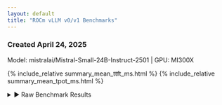 ```yaml
---
layout: default
title: "ROCm vLLM v0/v1 Benchmarks"
---
```


[//]: # (# Inference Framework Benchmarks)

### Created April 24, 2025

Model: mistralai/Mistral-Small-24B-Instruct-2501 |
GPU: MI300X

{% include_relative summary_mean_ttft_ms.html %}
{% include_relative summary_mean_tpot_ms.html %}

<details>
<summary> ▶ Raw Benchmark Results</summary>

{"date": "20250424-225517", "backend": "vllm", "model_id": "mistralai/Mistral-Small-24B-Instruct-2501", "tokenizer_id": "mistralai/Mistral-Small-24B-Instruct-2501", "num_prompts": 120, "framework": "vllm", "request_rate": 1.0, "burstiness": 1.0, "max_concurrency": null, "duration": 124.52761161327362, "completed": 120, "total_input_tokens": 120000, "total_output_tokens": 12000, "request_throughput": 0.9636417052040287, "request_goodput:": null, "output_throughput": 96.36417052040287, "total_token_throughput": 1060.0058757244317, "mean_ttft_ms": 1479.3392439450447, "median_ttft_ms": 1314.5447154529393, "std_ttft_ms": 889.220123716859, "p99_ttft_ms": 3194.1037136875093, "mean_tpot_ms": 39.53449675595381, "median_tpot_ms": 32.034770425672484, "std_tpot_ms": 23.248999943751883, "p99_tpot_ms": 95.74696550089303, "mean_itl_ms": 39.53449857799079, "median_itl_ms": 15.810382086783648, "std_itl_ms": 197.66547550822094, "p99_itl_ms": 1156.529782647267}
{"date": "20250424-225723", "backend": "vllm", "model_id": "mistralai/Mistral-Small-24B-Instruct-2501", "tokenizer_id": "mistralai/Mistral-Small-24B-Instruct-2501", "num_prompts": 360, "framework": "vllm", "request_rate": 3.0, "burstiness": 1.0, "max_concurrency": null, "duration": 118.25510621443391, "completed": 360, "total_input_tokens": 360000, "total_output_tokens": 36000, "request_throughput": 3.0442660069765286, "request_goodput:": null, "output_throughput": 304.4266006976529, "total_token_throughput": 3348.6926076741815, "mean_ttft_ms": 1536.6757535246304, "median_ttft_ms": 1342.6991128362715, "std_ttft_ms": 1231.0837734073007, "p99_ttft_ms": 4432.758994465697, "mean_tpot_ms": 153.31789550850195, "median_tpot_ms": 89.32449330923835, "std_tpot_ms": 130.43370926008043, "p99_tpot_ms": 438.3231244303963, "mean_itl_ms": 153.31789714380406, "median_itl_ms": 22.887978237122297, "std_itl_ms": 889.4432968871329, "p99_itl_ms": 3460.0573887396604}
{"date": "20250424-225930", "backend": "vllm", "model_id": "mistralai/Mistral-Small-24B-Instruct-2501", "tokenizer_id": "mistralai/Mistral-Small-24B-Instruct-2501", "num_prompts": 600, "framework": "vllm", "request_rate": 5.0, "burstiness": 1.0, "max_concurrency": null, "duration": 118.27917407825589, "completed": 600, "total_input_tokens": 600000, "total_output_tokens": 60000, "request_throughput": 5.072744248307211, "request_goodput:": null, "output_throughput": 507.27442483072116, "total_token_throughput": 5580.018673137933, "mean_ttft_ms": 979.3377837864682, "median_ttft_ms": 475.556471850723, "std_ttft_ms": 1075.0957484177093, "p99_ttft_ms": 4486.08852523379, "mean_tpot_ms": 102.93483298242106, "median_tpot_ms": 86.05689276950528, "std_tpot_ms": 52.518978393388664, "p99_tpot_ms": 238.0000272071497, "mean_itl_ms": 102.93483463581651, "median_itl_ms": 25.686783716082573, "std_itl_ms": 395.8946719837315, "p99_itl_ms": 1610.2993200813212}
{"date": "20250424-230140", "backend": "vllm", "model_id": "mistralai/Mistral-Small-24B-Instruct-2501", "tokenizer_id": "mistralai/Mistral-Small-24B-Instruct-2501", "num_prompts": 840, "framework": "vllm", "request_rate": 7.0, "burstiness": 1.0, "max_concurrency": null, "duration": 121.13364651519805, "completed": 840, "total_input_tokens": 840000, "total_output_tokens": 84000, "request_throughput": 6.93448950118586, "request_goodput:": null, "output_throughput": 693.448950118586, "total_token_throughput": 7627.938451304446, "mean_ttft_ms": 2962.0316313258154, "median_ttft_ms": 2605.245635379106, "std_ttft_ms": 2603.7632682880076, "p99_ttft_ms": 8711.053418489173, "mean_tpot_ms": 259.8731040748189, "median_tpot_ms": 286.23756788896793, "std_tpot_ms": 115.90463001341698, "p99_tpot_ms": 434.8789382194442, "mean_itl_ms": 259.87310559483683, "median_itl_ms": 55.88510446250439, "std_itl_ms": 828.3142953311152, "p99_itl_ms": 4183.09465482831}
{"date": "20250424-230401", "backend": "vllm", "model_id": "mistralai/Mistral-Small-24B-Instruct-2501", "tokenizer_id": "mistralai/Mistral-Small-24B-Instruct-2501", "num_prompts": 1080, "framework": "vllm", "request_rate": 9.0, "burstiness": 1.0, "max_concurrency": null, "duration": 132.90881043393165, "completed": 1080, "total_input_tokens": 1080000, "total_output_tokens": 108000, "request_throughput": 8.12587214101102, "request_goodput:": null, "output_throughput": 812.5872141011021, "total_token_throughput": 8938.459355112122, "mean_ttft_ms": 5301.253349202065, "median_ttft_ms": 5849.235421512276, "std_ttft_ms": 2385.0477042455173, "p99_ttft_ms": 9111.798714948818, "mean_tpot_ms": 234.2754783250898, "median_tpot_ms": 244.9496835140944, "std_tpot_ms": 64.33317609817523, "p99_tpot_ms": 330.48885096739417, "mean_itl_ms": 234.27547952467717, "median_itl_ms": 55.7415010407567, "std_itl_ms": 1161.993520740785, "p99_itl_ms": 8130.816438086331}
{"date": "20250424-230649", "backend": "vllm", "model_id": "mistralai/Mistral-Small-24B-Instruct-2501", "tokenizer_id": "mistralai/Mistral-Small-24B-Instruct-2501", "num_prompts": 1320, "framework": "vllm", "request_rate": 11.0, "burstiness": 1.0, "max_concurrency": null, "duration": 159.1438754843548, "completed": 1320, "total_input_tokens": 1320000, "total_output_tokens": 132000, "request_throughput": 8.294381395341647, "request_goodput:": null, "output_throughput": 829.4381395341646, "total_token_throughput": 9123.81953487581, "mean_ttft_ms": 16553.833445975077, "median_ttft_ms": 16177.54519963637, "std_ttft_ms": 11214.171554471523, "p99_ttft_ms": 36238.635751176625, "mean_tpot_ms": 227.29126685150743, "median_tpot_ms": 241.46040506435162, "std_tpot_ms": 58.41128263268969, "p99_tpot_ms": 298.03312539311145, "mean_itl_ms": 227.29126798588513, "median_itl_ms": 55.73848495259881, "std_itl_ms": 1235.7673765956526, "p99_itl_ms": 7881.503348145634}
{"date": "20250424-230900", "backend": "vllm", "model_id": "mistralai/Mistral-Small-24B-Instruct-2501", "tokenizer_id": "mistralai/Mistral-Small-24B-Instruct-2501", "num_prompts": 2000, "framework": "vllm", "request_rate": "inf", "burstiness": 1.0, "max_concurrency": null, "duration": 121.91687287576497, "completed": 1015, "total_input_tokens": 1015000, "total_output_tokens": 101500, "request_throughput": 8.325344770237828, "request_goodput:": null, "output_throughput": 832.5344770237829, "total_token_throughput": 9157.879247261611, "mean_ttft_ms": 60121.90333198242, "median_ttft_ms": 56334.96782369912, "std_ttft_ms": 34297.06792104265, "p99_ttft_ms": 115448.67809999734, "mean_tpot_ms": 163.91706110228085, "median_tpot_ms": 160.80305123268957, "std_tpot_ms": 69.30959897210458, "p99_tpot_ms": 274.36999074757244, "mean_itl_ms": 163.91706213896518, "median_itl_ms": 55.117870680987835, "std_itl_ms": 1266.117465304854, "p99_itl_ms": 491.00373666733503}

{"date": "20250425-011004", "backend": "vllm", "model_id": "mistralai/Mistral-Small-24B-Instruct-2501", "tokenizer_id": "mistralai/Mistral-Small-24B-Instruct-2501", "num_prompts": 120, "framework": "vllm", "request_rate": 1.0, "burstiness": 1.0, "max_concurrency": null, "duration": 123.53804715257138, "completed": 120, "total_input_tokens": 120000, "total_output_tokens": 12000, "request_throughput": 0.971360667955178, "request_goodput:": null, "output_throughput": 97.13606679551779, "total_token_throughput": 1068.4967347506956, "mean_ttft_ms": 139.51298266959685, "median_ttft_ms": 124.20861329883337, "std_ttft_ms": 49.51897489292199, "p99_ttft_ms": 347.34403712674987, "mean_tpot_ms": 16.136418981007253, "median_tpot_ms": 15.628770652292957, "std_tpot_ms": 1.5806049258770658, "p99_tpot_ms": 21.805737175687096, "mean_itl_ms": 16.136420807669484, "median_itl_ms": 14.576133340597153, "std_itl_ms": 12.5363868514661, "p99_itl_ms": 110.38521534763277}
{"date": "20250425-011211", "backend": "vllm", "model_id": "mistralai/Mistral-Small-24B-Instruct-2501", "tokenizer_id": "mistralai/Mistral-Small-24B-Instruct-2501", "num_prompts": 360, "framework": "vllm", "request_rate": 3.0, "burstiness": 1.0, "max_concurrency": null, "duration": 118.1924004778266, "completed": 360, "total_input_tokens": 360000, "total_output_tokens": 36000, "request_throughput": 3.0458811103302494, "request_goodput:": null, "output_throughput": 304.588111033025, "total_token_throughput": 3350.4692213632748, "mean_ttft_ms": 167.30137816889004, "median_ttft_ms": 134.10257454961538, "std_ttft_ms": 74.48972300625907, "p99_ttft_ms": 456.0627668537202, "mean_tpot_ms": 22.82007460291137, "median_tpot_ms": 22.01701427875745, "std_tpot_ms": 4.595012528487383, "p99_tpot_ms": 36.15723047913476, "mean_itl_ms": 22.82007625538178, "median_itl_ms": 15.417517628520727, "std_itl_ms": 28.015108990444894, "p99_itl_ms": 130.14282405376434}
{"date": "20250425-011416", "backend": "vllm", "model_id": "mistralai/Mistral-Small-24B-Instruct-2501", "tokenizer_id": "mistralai/Mistral-Small-24B-Instruct-2501", "num_prompts": 600, "framework": "vllm", "request_rate": 5.0, "burstiness": 1.0, "max_concurrency": null, "duration": 117.02725772373378, "completed": 600, "total_input_tokens": 600000, "total_output_tokens": 60000, "request_throughput": 5.127010678285052, "request_goodput:": null, "output_throughput": 512.7010678285053, "total_token_throughput": 5639.711746113558, "mean_ttft_ms": 218.27118571537235, "median_ttft_ms": 168.06546784937382, "std_ttft_ms": 112.79883468953128, "p99_ttft_ms": 544.5217342115935, "mean_tpot_ms": 35.566411195997055, "median_tpot_ms": 34.16918442970274, "std_tpot_ms": 10.139250338275815, "p99_tpot_ms": 66.52331947932264, "mean_itl_ms": 35.566412799941496, "median_itl_ms": 17.049478832632303, "std_itl_ms": 44.52027853197854, "p99_itl_ms": 189.97953896410766}
{"date": "20250425-011623", "backend": "vllm", "model_id": "mistralai/Mistral-Small-24B-Instruct-2501", "tokenizer_id": "mistralai/Mistral-Small-24B-Instruct-2501", "num_prompts": 840, "framework": "vllm", "request_rate": 7.0, "burstiness": 1.0, "max_concurrency": null, "duration": 118.9965996267274, "completed": 840, "total_input_tokens": 840000, "total_output_tokens": 84000, "request_throughput": 7.059025237989495, "request_goodput:": null, "output_throughput": 705.9025237989495, "total_token_throughput": 7764.927761788444, "mean_ttft_ms": 361.79360344983814, "median_ttft_ms": 316.3288487121463, "std_ttft_ms": 207.74606866090258, "p99_ttft_ms": 1055.6986263487488, "mean_tpot_ms": 73.5044086160373, "median_tpot_ms": 70.96812756487516, "std_tpot_ms": 22.16415078392712, "p99_tpot_ms": 119.24405364084501, "mean_itl_ms": 73.5044102232183, "median_itl_ms": 23.814587388187647, "std_itl_ms": 72.83659349727472, "p99_itl_ms": 215.6814898643643}
{"date": "20250425-011845", "backend": "vllm", "model_id": "mistralai/Mistral-Small-24B-Instruct-2501", "tokenizer_id": "mistralai/Mistral-Small-24B-Instruct-2501", "num_prompts": 1080, "framework": "vllm", "request_rate": 9.0, "burstiness": 1.0, "max_concurrency": null, "duration": 133.50399756990373, "completed": 1080, "total_input_tokens": 1080000, "total_output_tokens": 108000, "request_throughput": 8.089645401325932, "request_goodput:": null, "output_throughput": 808.9645401325931, "total_token_throughput": 8898.609941458524, "mean_ttft_ms": 4170.091987281382, "median_ttft_ms": 3705.933345016092, "std_ttft_ms": 2865.7010182437107, "p99_ttft_ms": 8864.445101218302, "mean_tpot_ms": 194.60561334063516, "median_tpot_ms": 209.31093183092094, "std_tpot_ms": 45.2106654529684, "p99_tpot_ms": 237.05977228893477, "mean_itl_ms": 194.605614958316, "median_itl_ms": 198.98205250501633, "std_itl_ms": 59.57268706148797, "p99_itl_ms": 267.48354907147586}
{"date": "20250425-012135", "backend": "vllm", "model_id": "mistralai/Mistral-Small-24B-Instruct-2501", "tokenizer_id": "mistralai/Mistral-Small-24B-Instruct-2501", "num_prompts": 1320, "framework": "vllm", "request_rate": 11.0, "burstiness": 1.0, "max_concurrency": null, "duration": 161.323205858469, "completed": 1320, "total_input_tokens": 1320000, "total_output_tokens": 132000, "request_throughput": 8.182331816279758, "request_goodput:": null, "output_throughput": 818.2331816279758, "total_token_throughput": 9000.564997907733, "mean_ttft_ms": 18159.25806130381, "median_ttft_ms": 19258.920771535486, "std_ttft_ms": 11704.303006913426, "p99_ttft_ms": 36404.06372745521, "mean_tpot_ms": 200.23601405592083, "median_tpot_ms": 210.12575758357693, "std_tpot_ms": 37.25753381329587, "p99_tpot_ms": 227.29293036726162, "mean_itl_ms": 200.23601572284431, "median_itl_ms": 199.35125578194857, "std_itl_ms": 49.93768289794514, "p99_itl_ms": 266.43398160114884}
{"date": "20250425-012349", "backend": "vllm", "model_id": "mistralai/Mistral-Small-24B-Instruct-2501", "tokenizer_id": "mistralai/Mistral-Small-24B-Instruct-2501", "num_prompts": 2000, "framework": "vllm", "request_rate": "inf", "burstiness": 1.0, "max_concurrency": null, "duration": 125.16101152449846, "completed": 1015, "total_input_tokens": 1015000, "total_output_tokens": 101500, "request_throughput": 8.109554146590837, "request_goodput:": null, "output_throughput": 810.9554146590837, "total_token_throughput": 8920.50956124992, "mean_ttft_ms": 60725.67458717437, "median_ttft_ms": 60088.762381114066, "std_ttft_ms": 35615.1342057254, "p99_ttft_ms": 121245.17277954146, "mean_tpot_ms": 195.828472466456, "median_tpot_ms": 208.16987226105698, "std_tpot_ms": 43.35607064394883, "p99_tpot_ms": 223.71236551157907, "mean_itl_ms": 195.8284740011618, "median_itl_ms": 198.7539418041706, "std_itl_ms": 55.004989522218665, "p99_itl_ms": 265.0669901445508}

{"date": "20250425-024153", "backend": "vllm", "model_id": "mistralai/Mistral-Small-24B-Instruct-2501", "tokenizer_id": "mistralai/Mistral-Small-24B-Instruct-2501", "num_prompts": 120, "framework": "vllm", "request_rate": 1.0, "burstiness": 1.0, "max_concurrency": null, "duration": 123.81310668308288, "completed": 120, "total_input_tokens": 120000, "total_output_tokens": 12000, "request_throughput": 0.9692027218665705, "request_goodput:": null, "output_throughput": 96.92027218665706, "total_token_throughput": 1066.1229940532276, "mean_ttft_ms": 142.4053990903, "median_ttft_ms": 129.07046964392066, "std_ttft_ms": 48.72179585789484, "p99_ttft_ms": 347.3501624260099, "mean_tpot_ms": 19.011915821632254, "median_tpot_ms": 18.68944490008583, "std_tpot_ms": 1.5024819971785295, "p99_tpot_ms": 23.957729627651098, "mean_itl_ms": 19.0119175957704, "median_itl_ms": 17.33842073008418, "std_itl_ms": 12.620551750572869, "p99_itl_ms": 109.19177483767271}
{"date": "20250425-024400", "backend": "vllm", "model_id": "mistralai/Mistral-Small-24B-Instruct-2501", "tokenizer_id": "mistralai/Mistral-Small-24B-Instruct-2501", "num_prompts": 360, "framework": "vllm", "request_rate": 3.0, "burstiness": 1.0, "max_concurrency": null, "duration": 118.47587992623448, "completed": 360, "total_input_tokens": 360000, "total_output_tokens": 36000, "request_throughput": 3.0385931737678877, "request_goodput:": null, "output_throughput": 303.85931737678874, "total_token_throughput": 3342.4524911446765, "mean_ttft_ms": 162.35377417566878, "median_ttft_ms": 131.12860405817628, "std_ttft_ms": 66.23000169082067, "p99_ttft_ms": 411.1157423257828, "mean_tpot_ms": 25.63774106709452, "median_tpot_ms": 24.87666762405724, "std_tpot_ms": 4.27646780959488, "p99_tpot_ms": 37.02583462696033, "mean_itl_ms": 25.637742704513254, "median_itl_ms": 17.856779508292675, "std_itl_ms": 27.42444257510361, "p99_itl_ms": 120.08382331579924}
{"date": "20250425-024606", "backend": "vllm", "model_id": "mistralai/Mistral-Small-24B-Instruct-2501", "tokenizer_id": "mistralai/Mistral-Small-24B-Instruct-2501", "num_prompts": 600, "framework": "vllm", "request_rate": 5.0, "burstiness": 1.0, "max_concurrency": null, "duration": 117.24938667751849, "completed": 600, "total_input_tokens": 600000, "total_output_tokens": 60000, "request_throughput": 5.117297556960651, "request_goodput:": null, "output_throughput": 511.72975569606507, "total_token_throughput": 5629.027312656715, "mean_ttft_ms": 203.2075171591714, "median_ttft_ms": 159.2379999347031, "std_ttft_ms": 99.11633223465857, "p99_ttft_ms": 510.33940092660447, "mean_tpot_ms": 37.058646516241005, "median_tpot_ms": 36.065360540618194, "std_tpot_ms": 8.578260263374167, "p99_tpot_ms": 61.619424368113734, "mean_itl_ms": 37.06800874827325, "median_itl_ms": 19.322809763252735, "std_itl_ms": 41.78839603139251, "p99_itl_ms": 180.88393043726683}
{"date": "20250425-024813", "backend": "vllm", "model_id": "mistralai/Mistral-Small-24B-Instruct-2501", "tokenizer_id": "mistralai/Mistral-Small-24B-Instruct-2501", "num_prompts": 840, "framework": "vllm", "request_rate": 7.0, "burstiness": 1.0, "max_concurrency": null, "duration": 119.12063386198133, "completed": 840, "total_input_tokens": 840000, "total_output_tokens": 84000, "request_throughput": 7.051675035353345, "request_goodput:": null, "output_throughput": 705.1675035353344, "total_token_throughput": 7756.842538888679, "mean_ttft_ms": 311.5739094958241, "median_ttft_ms": 266.93820860236883, "std_ttft_ms": 195.29412337212784, "p99_ttft_ms": 1069.6951523795728, "mean_tpot_ms": 62.127262847679475, "median_tpot_ms": 61.364742005337966, "std_tpot_ms": 15.739827628317997, "p99_tpot_ms": 97.8764200639544, "mean_itl_ms": 62.12726441309879, "median_itl_ms": 21.80733485147357, "std_itl_ms": 61.54258322179554, "p99_itl_ms": 182.43093673139813}
{"date": "20250425-025027", "backend": "vllm", "model_id": "mistralai/Mistral-Small-24B-Instruct-2501", "tokenizer_id": "mistralai/Mistral-Small-24B-Instruct-2501", "num_prompts": 1080, "framework": "vllm", "request_rate": 9.0, "burstiness": 1.0, "max_concurrency": null, "duration": 125.19929164927453, "completed": 1080, "total_input_tokens": 1080000, "total_output_tokens": 108000, "request_throughput": 8.62624688824474, "request_goodput:": null, "output_throughput": 862.624688824474, "total_token_throughput": 9488.871577069214, "mean_ttft_ms": 493.50083822694916, "median_ttft_ms": 464.0997424721718, "std_ttft_ms": 241.99696269466588, "p99_ttft_ms": 1072.8739400487395, "mean_tpot_ms": 109.10173810475284, "median_tpot_ms": 109.81423089826347, "std_tpot_ms": 25.722156778464445, "p99_tpot_ms": 154.14845089569238, "mean_itl_ms": 109.10173967022314, "median_itl_ms": 123.72078327462077, "std_itl_ms": 71.57151388659898, "p99_itl_ms": 195.33523079007864}
{"date": "20250425-025256", "backend": "vllm", "model_id": "mistralai/Mistral-Small-24B-Instruct-2501", "tokenizer_id": "mistralai/Mistral-Small-24B-Instruct-2501", "num_prompts": 1320, "framework": "vllm", "request_rate": 11.0, "burstiness": 1.0, "max_concurrency": null, "duration": 140.1546484977007, "completed": 1320, "total_input_tokens": 1320000, "total_output_tokens": 132000, "request_throughput": 9.418167817827714, "request_goodput:": null, "output_throughput": 941.8167817827714, "total_token_throughput": 10359.984599610485, "mean_ttft_ms": 7900.467930597987, "median_ttft_ms": 7758.585597854108, "std_ttft_ms": 5190.349040739558, "p99_ttft_ms": 15742.424940411, "mean_tpot_ms": 172.59756564482663, "median_tpot_ms": 183.18133608842587, "std_tpot_ms": 31.269496440512334, "p99_tpot_ms": 183.51469231665962, "mean_itl_ms": 172.5975672156887, "median_itl_ms": 182.61027010157704, "std_itl_ms": 39.01813760031998, "p99_itl_ms": 198.85555687360466}
{"date": "20250425-025455", "backend": "vllm", "model_id": "mistralai/Mistral-Small-24B-Instruct-2501", "tokenizer_id": "mistralai/Mistral-Small-24B-Instruct-2501", "num_prompts": 2000, "framework": "vllm", "request_rate": "inf", "burstiness": 1.0, "max_concurrency": null, "duration": 109.3671073736623, "completed": 1015, "total_input_tokens": 1015000, "total_output_tokens": 101500, "request_throughput": 9.280669703845817, "request_goodput:": null, "output_throughput": 928.0669703845816, "total_token_throughput": 10208.736674230398, "mean_ttft_ms": 53667.95654339083, "median_ttft_ms": 53603.96325495094, "std_ttft_ms": 30496.125903392556, "p99_ttft_ms": 105634.5018752478, "mean_tpot_ms": 169.54121250122964, "median_tpot_ms": 182.96692655845123, "std_tpot_ms": 35.17165025056502, "p99_tpot_ms": 183.27708140787, "mean_itl_ms": 169.54121400247695, "median_itl_ms": 182.53903184086084, "std_itl_ms": 43.71295960544053, "p99_itl_ms": 198.63293174654245}

</details>
